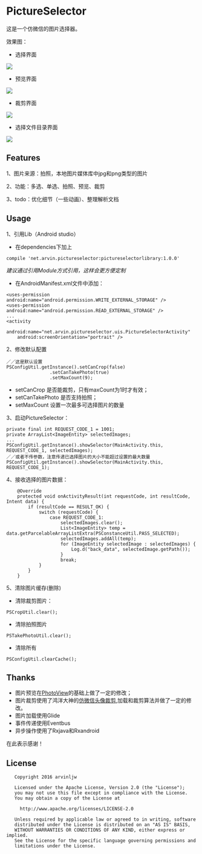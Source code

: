 # PictureSelector
这是一个仿微信的图片选择器。

效果图：

* 选择界面

![](https://github.com/arvinljw/PictureSelector/blob/master/screenshot/main.png)

* 预览界面

![](https://github.com/arvinljw/PictureSelector/blob/master/screenshot/review.png)

* 裁剪界面

![](https://github.com/arvinljw/PictureSelector/blob/master/screenshot/crop.png)

* 选择文件目录界面

![](https://github.com/arvinljw/PictureSelector/blob/master/screenshot/folder.png)



## Features
1、图片来源：拍照，本地图片媒体库中jpg和png类型的图片

2、功能：多选、单选、拍照、预览、裁剪

3、todo：优化细节（一些动画）、整理解析文档

## Usage
1、引用Lib（Android studio）

* 在dependencies下加上

```
compile 'net.arvin.pictureselector:pictureselectorlibrary:1.0.0'
```
*建议通过引用Module方式引用，这样会更方便定制*

* 在AndroidManifest.xml文件中添加：

```
<uses-permission android:name="android.permission.WRITE_EXTERNAL_STORAGE" />
<uses-permission android:name="android.permission.READ_EXTERNAL_STORAGE" />
...
<activity
    android:name="net.arvin.pictureselector.uis.PictureSelectorActivity"
    android:screenOrientation="portrait" />
```

2、修改默认配置

```
／／这是默认设置
PSConfigUtil.getInstance().setCanCrop(false)
                .setCanTakePhoto(true)
                .setMaxCount(9);
```
* setCanCrop 是否能裁剪，只有maxCount为1时才有效；
* setCanTakePhoto 是否支持拍照；
* setMaxCount 设置一次最多可选择图片的数量

3、启动PictureSelector：

```
private final int REQUEST_CODE_1 = 1001;
private ArrayList<ImageEntity> selectedImages;
...
PSConfigUtil.getInstance().showSelector(MainActivity.this, REQUEST_CODE_1, selectedImages);
／／或者不传参数，注意传递已选择图片的大小不能超过设置的最大数量
PSConfigUtil.getInstance().showSelector(MainActivity.this, REQUEST_CODE_1);
```

4、接收选择的图片数据：

```
	@Override
    protected void onActivityResult(int requestCode, int resultCode, Intent data) {
        if (resultCode == RESULT_OK) {
            switch (requestCode) {
                case REQUEST_CODE_1:
                    selectedImages.clear();
                    List<ImageEntity> temp = data.getParcelableArrayListExtra(PSConstanceUtil.PASS_SELECTED);
                    selectedImages.addAll(temp);
                    for (ImageEntity selectedImage : selectedImages) {
                        Log.d("back_data", selectedImage.getPath());
                    }
                    break;
            }
        }
    }
```

5、清除图片缓存(删除)

* 清除裁剪图片：

```
PSCropUtil.clear();
```
* 清除拍照图片

```
PSTakePhotoUtil.clear();
```

* 清除所有

```
PSConfigUtil.clearCache();
```

## Thanks
* 图片预览在[PhotoView](https://github.com/chrisbanes/PhotoView)的基础上做了一定的修改；
* 图片裁剪使用了鸿洋大神的[仿微信头像裁剪](http://blog.csdn.net/lmj623565791/article/details/39761281),加载和裁剪算法并做了一定的修改。
* 图片加载使用Glide
* 事件传递使用Eventbus
* 异步操作使用了Rxjava和Rxandroid

在此表示感谢！


## License
```
   Copyright 2016 arvinljw

   Licensed under the Apache License, Version 2.0 (the "License");
   you may not use this file except in compliance with the License.
   You may obtain a copy of the License at

     http://www.apache.org/licenses/LICENSE-2.0

   Unless required by applicable law or agreed to in writing, software
   distributed under the License is distributed on an "AS IS" BASIS,
   WITHOUT WARRANTIES OR CONDITIONS OF ANY KIND, either express or implied.
   See the License for the specific language governing permissions and
   limitations under the License.
```